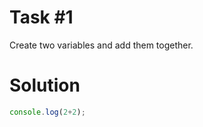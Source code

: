 # Task #1

Create two variables and add them together.

# Solution

```javascript
console.log(2+2);
```
